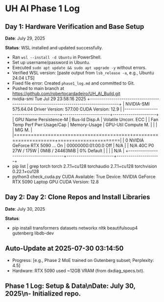 # UH AI Phase 1 Log

## Day 1: Hardware Verification and Base Setup

**Date**: July 29, 2025

**Status**: WSL installed and updated successfully.
- Ran `wsl --install -d Ubuntu` in PowerShell.
- Set up username/password in Ubuntu.
- Executed `sudo apt update && sudo apt upgrade -y` without errors.
- Verified WSL version: [paste output from `lsb_release -a`, e.g., Ubuntu 24.04 LTS]
- Fixed file error: Created `phase1_log.md` and committed to Git.
- Pushed to main branch at https://github.com/robertocardadeiro/UH_AI_Build.git
- nvidia-smi
Tue Jul 29 23:58:16 2025
+-----------------------------------------------------------------------------------------+
| NVIDIA-SMI 575.64.04              Driver Version: 577.00         CUDA Version: 12.9     |
|-----------------------------------------+------------------------+----------------------+
| GPU  Name                 Persistence-M | Bus-Id          Disp.A | Volatile Uncorr. ECC |
| Fan  Temp   Perf          Pwr:Usage/Cap |           Memory-Usage | GPU-Util  Compute M. |
|                                         |                        |               MIG M. |
|=========================================+========================+======================|
|   0  NVIDIA GeForce RTX 5090 ...    On  |   00000000:01:00.0 Off |                  N/A |
| N/A   40C    P0             27W /  175W |       0MiB /  24463MiB |      0%      Default |
|                                         |                        |                  N/A |
+-----------------------------------------+------------------------+----------------------+
- pip list | grep torch
torch                    2.7.1+cu128
torchaudio               2.7.1+cu128
torchvision              0.22.1+cu128           
- python3 check_cuda.py
CUDA Available: True
Device: NVIDIA GeForce RTX 5090 Laptop GPU
CUDA Version: 12.8

## Day 2: Day 2: Clone Repos and Install Libraries

**Date**: July 30, 2025

**Status**: 
- pip install transformers datasets networkx nltk beautifulsoup4 gutenberg libdb-dev

## Auto-Update at 2025-07-30 03:14:50
- Progress: [e.g., Phase 2 MoE trained on Gutenberg subset; Perplexity: 4.5]
- Hardware: RTX 5090 used ~12GB VRAM (from dxdiag_specs.txt).
## Phase 1 Log: Setup & Data\nDate: July 30, 2025\n- Initialized repo.
